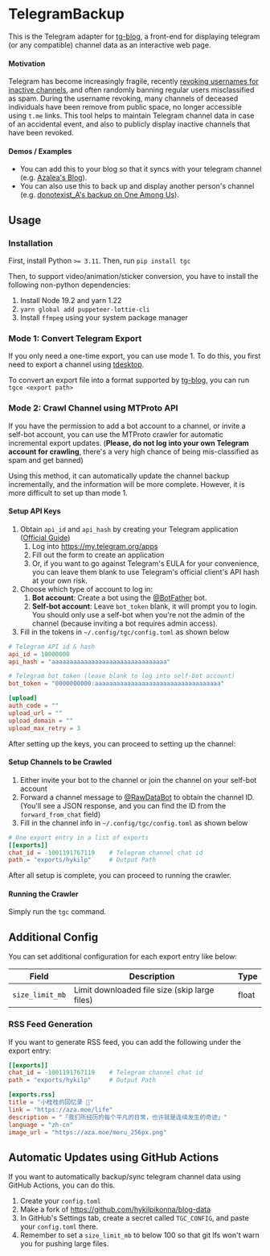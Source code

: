 # TelegramBackup

This is the Telegram adapter for [tg-blog](https://github.com/one-among-us/tg-blog), a front-end for displaying telegram (or any compatible) channel data as an interactive web page.

#### Motivation

Telegram has become increasingly fragile, recently [revoking usernames for inactive channels](https://t.me/tginfoen/1471), and often randomly banning regular users misclassified as spam. During the username revoking, many channels of deceased individuals have been remove from public space, no longer accessible using `t.me` links. This tool helps to maintain Telegram channel data in case of an accidental event, and also to publicly display inactive channels that have been revoked.

#### Demos / Examples

* You can add this to your blog so that it syncs with your telegram channel (e.g. [Azalea's Blog](https://aza.moe/life)).
* You can also use this to back up and display another person's channel (e.g. [donotexist_A's backup on One Among Us](https://www.one-among.us/profile/donotexist_A/backup/telegram)).

## Usage

### Installation

First, install Python `>= 3.11`. Then, run `pip install tgc`

Then, to support video/animation/sticker conversion, you have to install the following non-python dependencies:

1. Install Node 19.2 and yarn 1.22
2. `yarn global add puppeteer-lottie-cli`
3. Install `ffmpeg` using your system package manager

### Mode 1: Convert Telegram Export

If you only need a one-time export, you can use mode 1. To do this, you first need to export a channel using [tdesktop](https://github.com/telegramdesktop/tdesktop).

To convert an export file into a format supported by [tg-blog](https://github.com/one-among-us/tg-blog), you can run `tgce <export path>`

### Mode 2: Crawl Channel using MTProto API

If you have the permission to add a bot account to a channel, or invite a self-bot account, you can use the MTProto crawler for automatic incremental export updates. (**Please, do not log into your own Telegram account for crawling**, there's a very high chance of being mis-classified as spam and get banned)

Using this method, it can automatically update the channel backup incrementally, and the information will be more complete. However, it is more difficult to set up than mode 1.

#### Setup API Keys

1. Obtain `api_id` and `api_hash` by creating your Telegram application ([Official Guide](https://core.telegram.org/api/obtaining_api_id#obtaining-api-id))
    1. Log into https://my.telegram.org/apps
    2. Fill out the form to create an application
    3. Or, if you want to go against Telegram's EULA for your convenience, you can leave them blank to use Telegram's official client's API hash at your own risk.
2. Choose which type of account to log in:
    1. **Bot account**: Create a bot using the [@BotFather](https://t.me/BotFather) bot.
    2. **Self-bot account**: Leave `bot_token` blank, it will prompt you to login. You should only use a self-bot when you're not the admin of the channel (because inviting a bot requires admin access).
3. Fill in the tokens in `~/.config/tgc/config.toml` as shown below

```toml
# Telegram API id & hash
api_id = 10000000
api_hash = "aaaaaaaaaaaaaaaaaaaaaaaaaaaaaaaa"

# Telegram bot token (leave blank to log into self-bot account)
bot_token = "0000000000:aaaaaaaaaaaaaaaaaaaaaaaaaaaaaaaaaaa"

[upload]
auth_code = ""
upload_url = ""
upload_domain = ""
upload_max_retry = 3
```

After setting up the keys, you can proceed to setting up the channel:

#### Setup Channels to be Crawled

1. Either invite your bot to the channel or join the channel on your self-bot account
2. Forward a channel message to [@RawDataBot](https://t.me/RawDataBot) to obtain the channel ID. (You'll see a JSON response, and you can find the ID from the `forward_from_chat` field)
3. Fill in the channel info in `~/.config/tgc/config.toml` as shown below

```toml
# One export entry in a list of exports
[[exports]]
chat_id = -1001191767119    # Telegram channel chat id
path = "exports/hykilp"     # Output Path
```

After all setup is complete, you can proceed to running the crawler.

#### Running the Crawler

Simply run the `tgc` command.

## Additional Config

You can set additional configuration for each export entry like below:

| Field           | Description                                   | Type  |
|-----------------|-----------------------------------------------|-------|
| `size_limit_mb` | Limit downloaded file size (skip large files) | float |

### RSS Feed Generation

If you want to generate RSS feed, you can add the following under the export entry:

```toml
[[exports]]
chat_id = -1001191767119    # Telegram channel chat id
path = "exports/hykilp"     # Output Path

[exports.rss]
title = "小桂桂的回忆录 📒"
link = "https://aza.moe/life"
description = "「我们所经历的每个平凡的日常，也许就是连续发生的奇迹」"
language = "zh-cn"
image_url = "https://aza.moe/meru_256px.png"
```

## Automatic Updates using GitHub Actions

If you want to automatically backup/sync telegram channel data using GitHub Actions, you can do this.

1. Create your `config.toml`
2. Make a fork of https://github.com/hykilpikonna/blog-data
3. In GitHub's Settings tab, create a secret called `TGC_CONFIG`, and paste your `config.toml` there.
4. Remember to set a `size_limit_mb` to below 100 so that git lfs won't warn you for pushing large files.


